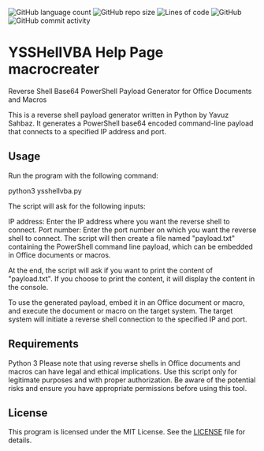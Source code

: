 ![GitHub language count](https://img.shields.io/github/languages/count/YavuzSahbaz/macrocreater)
![GitHub repo size](https://img.shields.io/github/repo-size/YavuzSahbaz/macrocreater)
![Lines of code](https://img.shields.io/tokei/lines/github/YavuzSahbaz/macrocreater)
![GitHub](https://img.shields.io/github/license/YavuzSahbaz/macrocreater)
![GitHub commit activity](https://img.shields.io/github/commit-activity/w/YavuzSahbaz/macrocreater)

# YSSHellVBA Help Page macrocreater

 Reverse Shell Base64 PowerShell Payload Generator for Office Documents and Macros

This is a reverse shell payload generator written in Python by Yavuz Sahbaz. It generates a PowerShell base64 encoded command-line payload that connects to a specified IP address and port.

## Usage

Run the program with the following command:

python3 ysshellvba.py

The script will ask for the following inputs:

IP address: Enter the IP address where you want the reverse shell to connect.
Port number: Enter the port number on which you want the reverse shell to connect.
The script will then create a file named "payload.txt" containing the PowerShell command line payload, which can be embedded in Office documents or macros.

At the end, the script will ask if you want to print the content of "payload.txt". If you choose to print the content, it will display the content in the console.

To use the generated payload, embed it in an Office document or macro, and execute the document or macro on the target system. The target system will initiate a reverse shell connection to the specified IP and port.

## Requirements

Python 3
Please note that using reverse shells in Office documents and macros can have legal and ethical implications. Use this script only for legitimate purposes and with proper authorization. Be aware of the potential risks and ensure you have appropriate permissions before using this tool.


## License

This program is licensed under the MIT License. See the [LICENSE](./LICENSE) file for details.

